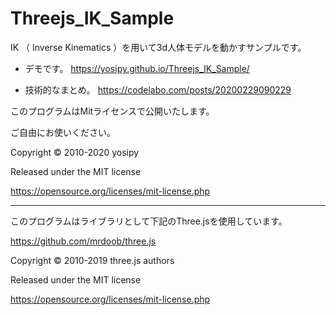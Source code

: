 # Threejs_IK_Sample

IK （ Inverse Kinematics ）を用いて3d人体モデルを動かすサンプルです。



- デモです。
https://yosipy.github.io/Threejs_IK_Sample/


- 技術的なまとめ。
https://codelabo.com/posts/20200229090229

このプログラムはMitライセンスで公開いたします。

ご自由にお使いください。

Copyright © 2010-2020 yosipy

Released under the MIT license

https://opensource.org/licenses/mit-license.php

***********************************************************


このプログラムはライブラリとして下記のThree.jsを使用しています。

https://github.com/mrdoob/three.js

Copyright © 2010-2019 three.js authors

Released under the MIT license

https://opensource.org/licenses/mit-license.php




